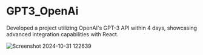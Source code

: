 # GPT3_OpenAi

Developed a project utilizing OpenAI's GPT-3 API within 4 days, showcasing advanced integration
capabilities with React.

![Screenshot 2024-10-31 122639](https://github.com/user-attachments/assets/8ea65f7c-a399-4a83-a0e0-b0b4ffb811c5)



